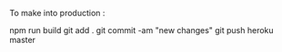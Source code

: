 To make into production :

npm run build 
git add .
git commit -am "new changes"
git push heroku master